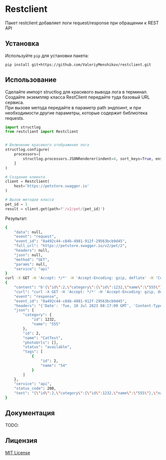 # Restclient

Пакет restclient добавляет логи request/response при обращении к REST API

## Установка

Используйте `pip` для установки пакета:

```shell
pip install git+https://github.com/ValeriyMenshikov/restclient.git
```

## Использование

Сделайте импорт structlog для красивого вывода лога в терминал.  
Создайте экземпляр класса RestClient передайте туда базовый URL сервиса.  
При вызове метода передайте в параметр path эндпоинт, и при необходимости другие параметры, которые содержит библиотека requests.
```python
import structlog
from restclient import Restclient


# Включение красивого отображения лога
structlog.configure(
    processors=[
        structlog.processors.JSONRenderer(indent=4, sort_keys=True, ensure_ascii=False)
    ]
)

# Создание клиента
client = Restclient(
    host='https://petstore.swagger.io'
)

# Вызов методов класса
pet_id = 1
result = client.get(path=f'/v2/pet/{pet_id}')
```

Результат:

```sh
{
    "data": null,
    "event": "request",
    "event_id": "8a492c44-c84b-4981-912f-29563bcb9d45",
    "full_url": "https://petstore.swagger.io/v2/pet/2",
    "headers": null,
    "json": null,
    "method": "GET",
    "params": null,
    "service": "api"
}
curl -X GET -H 'Accept: */*' -H 'Accept-Encoding: gzip, deflate' -H 'Connection: keep-alive' -H 'User-Agent: python-requests/2.31.0' https://petstore.swagger.io/v2/pet/2
{
    "content": "b'{\"id\":2,\"category\":{\"id\":1232,\"name\":\"555\"},\"name\":\"CatTest\",\"photoUrls\":[],\"tags\":[{\"id\":2,\"name\":\"54\"}],\"status\":\"available\"}'",
    "curl": "curl -X GET -H 'Accept: */*' -H 'Accept-Encoding: gzip, deflate' -H 'Connection: keep-alive' -H 'User-Agent: python-requests/2.31.0' https://petstore.swagger.io/v2/pet/2",
    "event": "response",
    "event_id": "8a492c44-c84b-4981-912f-29563bcb9d45",
    "headers": "{'Date': 'Tue, 18 Jul 2023 08:17:09 GMT', 'Content-Type': 'application/json', 'Transfer-Encoding': 'chunked', 'Connection': 'keep-alive', 'Access-Control-Allow-Origin': '*', 'Access-Control-Allow-Methods': 'GET, POST, DELETE, PUT', 'Access-Control-Allow-Headers': 'Content-Type, api_key, Authorization', 'Server': 'Jetty(9.2.9.v20150224)'}",
    "json": {
        "category": {
            "id": 1232,
            "name": "555"
        },
        "id": 2,
        "name": "CatTest",
        "photoUrls": [],
        "status": "available",
        "tags": [
            {
                "id": 2,
                "name": "54"
            }
        ]
    },
    "service": "api",
    "status_code": 200,
    "text": "{\"id\":2,\"category\":{\"id\":1232,\"name\":\"555\"},\"name\":\"CatTest\",\"photoUrls\":[],\"tags\":[{\"id\":2,\"name\":\"54\"}],\"status\":\"available\"}"
}
```

## Документация

TODO:

## Лицензия
[MIT License](https://opensource.org/licenses/MIT)

